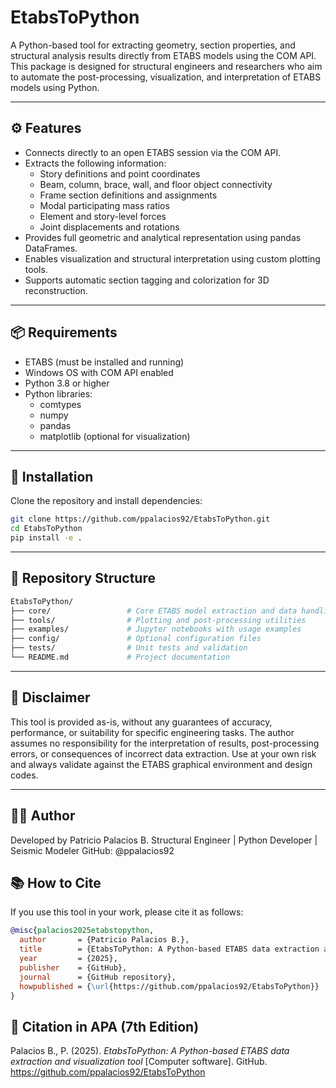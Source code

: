 # EtabsToPython

A Python-based tool for extracting geometry, section properties, and structural analysis results directly from ETABS models using the COM API. This package is designed for structural engineers and researchers who aim to automate the post-processing, visualization, and interpretation of ETABS models using Python.

---

## ⚙️ Features

- Connects directly to an open ETABS session via the COM API.
- Extracts the following information:
  - Story definitions and point coordinates
  - Beam, column, brace, wall, and floor object connectivity
  - Frame section definitions and assignments
  - Modal participating mass ratios
  - Element and story-level forces
  - Joint displacements and rotations
- Provides full geometric and analytical representation using pandas DataFrames.
- Enables visualization and structural interpretation using custom plotting tools.
- Supports automatic section tagging and colorization for 3D reconstruction.

---

## 📦 Requirements

- ETABS (must be installed and running)
- Windows OS with COM API enabled
- Python 3.8 or higher
- Python libraries:
  - comtypes
  - numpy
  - pandas
  - matplotlib (optional for visualization)

---

## 🚀 Installation

Clone the repository and install dependencies:

```bash
git clone https://github.com/ppalacios92/EtabsToPython.git
cd EtabsToPython
pip install -e .
```
---

## 📁 Repository Structure
```bash
EtabsToPython/
├── core/                 # Core ETABS model extraction and data handling
├── tools/                # Plotting and post-processing utilities
├── examples/             # Jupyter notebooks with usage examples
├── config/               # Optional configuration files
├── tests/                # Unit tests and validation
└── README.md             # Project documentation
```

---
## 🛑 Disclaimer
This tool is provided as-is, without any guarantees of accuracy, performance, or suitability for specific engineering tasks.
The author assumes no responsibility for the interpretation of results, post-processing errors, or consequences of incorrect data extraction.
Use at your own risk and always validate against the ETABS graphical environment and design codes.

---
## 👨‍💻 Author

Developed by Patricio Palacios B.
Structural Engineer | Python Developer | Seismic Modeler
GitHub: @ppalacios92

## 📚 How to Cite

If you use this tool in your work, please cite it as follows:

```bibtex
@misc{palacios2025etabstopython,
  author       = {Patricio Palacios B.},
  title        = {EtabsToPython: A Python-based ETABS data extraction and visualization tool},
  year         = {2025},
  publisher    = {GitHub},
  journal      = {GitHub repository},
  howpublished = {\url{https://github.com/ppalacios92/EtabsToPython}}
}
```

## 📄 Citation in APA (7th Edition)

Palacios B., P. (2025). *EtabsToPython: A Python-based ETABS data extraction and visualization tool* [Computer software]. GitHub. https://github.com/ppalacios92/EtabsToPython
